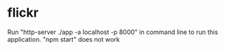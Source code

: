 # flickr
Run "http-server ./app -a localhost -p 8000" in command line to run this application.
"npm start" does not work
